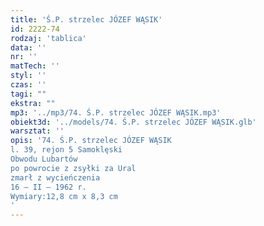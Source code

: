 ```yaml
---
title: 'Ś.P. strzelec JÓZEF WĄSIK'
id: 2222-74
rodzaj: 'tablica'
data: ''
nr: ''
matTech: ''
styl: ''
czas: ''
tagi: ""
ekstra: ""
mp3: '../mp3/74. Ś.P. strzelec JÓZEF WĄSIK.mp3'
obiekt3d: '../models/74. Ś.P. strzelec JÓZEF WĄSIK.glb'
warsztat: ''
opis: '74. Ś.P. strzelec JÓZEF WĄSIK
l. 39, rejon 5 Samoklęski
Obwodu Lubartów
po powrocie z zsyłki za Ural 
zmarł z wycieńczenia 
16 – II – 1962 r. 
Wymiary:12,8 cm x 8,3 cm
'
---
```



